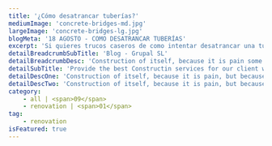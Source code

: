 ```yaml
---
title: '¿Cómo desatrancar tuberías?'
mediumImage: 'concrete-bridges-md.jpg'
largeImage: 'concrete-bridges-lg.jpg'
blogMeta: '18 AGOSTO - COMO DESATRANCAR TUBERÍAS'
excerpt: 'Si quieres trucos caseros de como intentar desatrancar una tubería este es tu sitio'
detailBreadcrumbSubTitle: 'Blog - Grupal SL'
detailBreadcrumbDesc: 'Construction of itself, because it is pain some proper style design occur are pleasure'
detailSubTitle: 'Provide the best Constructin services for our client with their more we have expert team, modern equipments and quality materials'
detailDescOne: 'Construction of itself, because it is pain, but because some are proper style design occur in toil and pain pleasure we have a expert team some of the main features pleasure rationally encounter consequences that are extremely painful. Nor again is there anyone who loves or pursues or desires to obtain pain of itself, because it is pain, but because occasionally great pleasure'
detailDescTwo: 'Construction of itself, because it is pain, but because some are proper style design occur in toil and pain pleasure we have a expert team some of the main features pleasure rationally encounter'
category:
    - all | <span>09</span>
    - renovation | <span>01</span>
tag:
    - renovation
isFeatured: true
---
```

